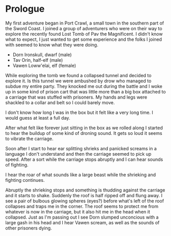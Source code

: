 
# Prologue

My first adventure began in Port Crawl, a small town in the southern part of the Sword Coast. I joined a group of adventurers who were on their way to explore the recently found Lost Tomb of Pav the Magnificent. I didn't know what to expect, I just wanted to get some experience and the folks I joined with seemed to know what they were doing.

+ Dorn Ironskull, dwarf (male)
+ Tav Orin, half-elf (male)
+ Vawen Loww'elai, elf (female)

While exploring the tomb we found a collapsed tunnel and decided to explore it. Is this tunnel we were ambushed by drow who managed to subdue my entire party. They knocked me out during the battle and I woke up in some kind of prison cart that was little more than a big box attached to a carriage that was stuffed with prisoners. My hands and legs were shackled to a collar and belt so I could barely move.

I don't know how long I was in the box but it felt like a very long time. I would guess at least a full day.

After what felt like forever just sitting in the box as we rolled along I started to hear the buildup of some kind of droning sound. It gets so loud it seems to vibrate the carriage.

Soon after I start to hear ear splitting shrieks and panicked screams in a language I don't understand and then the carriage seemed to pick up speed. After a sort while the carriage stops abruptly and I can hear sounds of fighting.

I hear the roar of what sounds like a large beast while the shrieking and fighting continues.

Abruptly the shrieking stops and something is thudding against the carriage and it starts to shake. Suddenly the roof is half ripped off and flung away. I see a pair of bulbous glowing spheres (eyes?) before what's left of the roof collapses and traps me in the corner. The roof seems to protect me from whatever is now in the carriage, but it also hit me in the head when it collapsed. Just as I'm passing out I see Dorn slumped unconcious with a large gash in his head and I hear Vawen scream, as well as the sounds of other prisoners dying.
